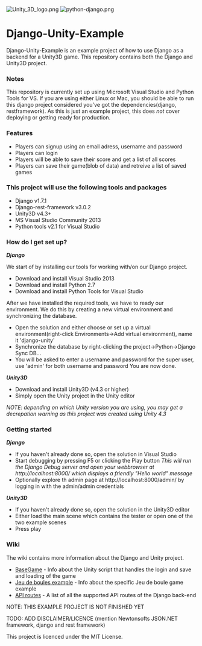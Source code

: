 ![Unity_3D_logo.png](https://cloud.githubusercontent.com/assets/9072397/5611600/db8770ac-94c8-11e4-976a-9e42ccf23345.png)
![python-django.png](https://cloud.githubusercontent.com/assets/9072397/5611563/762c7108-94c8-11e4-9d9c-8ae4a703a03e.png)
# Django-Unity-Example #

Django-Unity-Example is an example project of how to use Django as a backend for a Unity3D game. This repository contains both the Django and Unity3D project.

### Notes ###
This repository is currently set up using Microsoft Visual Studio and Python Tools for VS. If you are using either Linux or Mac, you should be able to run this django project considered you've got the dependencies(django, restframework). As this is just an example project, this does *not* cover deploying or getting ready for production.

### Features ###
* Players can signup using an email adress, username and password
* Players can login
* Players will be able to save their score and get a list of all scores
* Players can save their game(blob of data) and retreive a list of saved games

### This project will use the following tools and packages ###

* Django v1.7.1
* Django-rest-framework v3.0.2
* Unity3D v4.3+
* MS Visual Studio Community 2013 
* Python tools v2.1 for Visual Studio 

### How do I get set up? ###
***Django***

We start of by installing our tools for working with/on our Django project.

* Download and install Visual Studio 2013
* Download and install Python 2.7
* Download and install Python Tools for Visual Studio

After we have installed the required tools, we have to ready our environment. We do this by creating a new virtual environment and synchronizing the database.

* Open the solution and either choose or set up a virtual environment(right-click Environments->Add virtual environment), name it 'django-unity'
* Synchronize the database by right-clicking the project->Python->Django Sync DB...
* You will be asked to enter a username and password for the super user, use 'admin' for both username and password
You are now done.


***Unity3D***

* Download and install Unity3D (v4.3 or higher)
* Simply open the Unity project in the Unity editor

*NOTE: depending on which Unity version you are using, you may get a decrepation warning as this project was created using Unity 4.3*

### Getting started ###

***Django***

* If you haven't already done so, open the solution in Visual Studio 
* Start debugging by pressing F5 or clicking the Play button
*This will run the Django Debug server and open your webbrowser at http://localhost:8000/ which displays a friendly "Hello world" message*
* Optionally explore th admin page at http://localhost:8000/admin/ by logging in with the admin/admin credentials


***Unity3D***

* If you haven't already done so, open the solution in the Unity3D editor
* Either load the main scene which contains the tester or open one of the two example scenes
* Press play

### Wiki ###
The wiki contains more information about the Django and Unity project.

* [BaseGame](https://github.com/eamonwoortman/django-unity3d-example/wiki/BaseGame) - Info about the Unity script that handles the login and save and loading of the game 
* [Jeu de boules example](https://github.com/eamonwoortman/django-unity3d-example/wiki/Jeu-de-boules-example) - Info about the specific Jeu de boule game example
* [API routes](https://github.com/eamonwoortman/django-unity3d-example/wiki/API-routes) - A list of all the supported API routes of the Django back-end

NOTE: THIS EXAMPLE PROJECT IS NOT FINISHED YET

TODO: ADD DISCLAIMER/LICENCE (mention Newtonsofts JSON.NET framework, django and rest framework)

This project is licenced under the MIT License.
